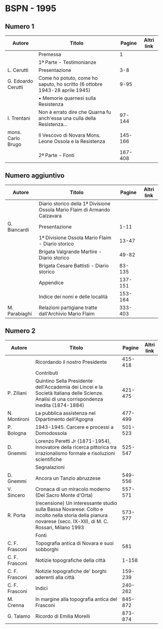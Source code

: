 # BSPN - 1995

## Numero 1

| Autore             | Titolo                                                                     | Pagine  | Altri link |
|--------------------|----------------------------------------------------------------------------|---------|------------|
|                    | Premessa                                                                   | 1       |            |
|                    | 1ª Parte - Testimonianze                                                   |         |            |
| L. Cerutti         | Presentazione                                                              | 3-8     |            |
| G. Edoardo Cerutti | Come ho potuto, come ho saputo, ho scritto (6 ottobre 1943-28 aprile 1945) | 9-95    |            |
|                    | • Memorie quarnesi sulla Resistenza                                        |         |            |
| I. Trentani        | Non è errato dire che Quarna fu anch'essa una culla della Resistenza...    | 97-144  |            |
| mons. Carlo Brugo  | Il Vescovo di Novara Mons. Leone Ossola e la Resistenza                    | 145-166 |            |
|                    | 2ª Parte - Fonti                                                           | 167-408 |            |

## Numero aggiuntivo

| Autore        | Titolo                                                                    | Pagine  | Altri link |
|---------------|---------------------------------------------------------------------------|---------|------------|
|               | Diario storico della 1ª Divisione Ossola Mario Flaim di Armando Calzavara |         |            |
| G. Biancardi  | Presentazione                                                             | 1-11    |            |
|               | 1ª Divisione Ossola Mario Flaim - Diario storico                          | 13-47   |            |
|               | Brigata Valgrande Martire - Diario storico                                | 49-82   |            |
|               | Brigata Cesare Battisti - Diario storico                                  | 83-135  |            |
|               | Appendice                                                                 | 137-151 |            |
|               | Indice dei nomi e delle località                                          | 153-164 |            |
| M. Parabiaghi | Relazioni partigiane tratte dall'Archivio Mario Flaim                     | 333-403 |            |

## Numero 2

| Autore         | Titolo                                                                                                                                                      | Pagine  | Altri link |
|----------------|-------------------------------------------------------------------------------------------------------------------------------------------------------------|---------|------------|
|                | Ricordando il nostro Presidente                                                                                                                             | 415-418 |            |
|                | Contributi                                                                                                                                                  |         |            |
| P. Ziliani     | Quintino Sella Presidente dell'Accademia dei Lincei e la Società Italiana delle Scienze. Analisi di una corrispondenza inedita (1874-1884)                  | 421-475 |            |
| N. Montironi   | La pubblica assistenza nel Dipartimento dell'Agogna                                                                                                         | 477-499 |            |
| P. Bologna     | 1943-1945. Carcere e processi a Domodossola                                                                                                                 | 501-523 |            |
| D. Gnemmi      | Lorenzo Peretti Jr (1871-1954), innovatore della ricerca pittorica tra irrazionalismo formale e risoluzioni scientifiche                                    | 525-547 |            |
|                | Segnalazioni                                                                                                                                                |         |            |
| D. Gnemmi      | Ancora un Tanzio abruzzese                                                                                                                                  | 549-556 |            |
| V. Sincero     | Cronaca di un miracolo moderno (Del Sacro Monte d'Orta)                                                                                                     | 557-571 |            |
| R. Porta       | (recensione) Un interessante studio sulla Bassa Novarese: Colto e incolto nella storia della pianura novarese (secc. IX-XII), di M. C. Rossari, Milano 1993 | 573-577 |            |
|                | Fonti                                                                                                                                                       |         |            |
| C. F. Frasconi | Topografia antica di Novara e suoi sobborghi                                                                                                                | 581     |            |
| C. F. Frasconi | Notizie topografiche della città                                                                                                                            | 1-158   |            |
| C. F. Frasconi | Notizie topografiche de' borghi aderenti alla città                                                                                                         | 159-239 |            |
| C. F. Frasconi | Indici                                                                                                                                                      | 240-262 |            |
| M. Crenna      | In margine alla topografia antica del Frasconi                                                                                                              | 845-872 |            |
| G. Talamo      | Ricordo di Emilia Morelli                                                                                                                                   | 873-874 |            |
